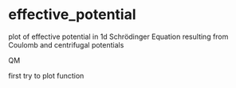 # effective_potential
plot of effective potential in 1d Schrödinger Equation resulting from Coulomb and centrifugal potentials

QM

first try to plot function
